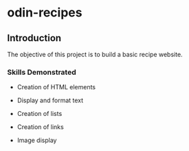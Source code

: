 # odin-recipes

## Introduction

The objective of this project is to build a basic recipe website.

### Skills Demonstrated

- Creation of HTML elements

- Display and format text

- Creation of lists

- Creation of links

- Image display
